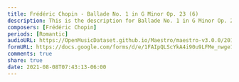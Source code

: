 ```yaml
---
title: Frédéric Chopin - Ballade No. 1 in G Minor Op. 23 (6)
description: This is the description for Ballade No. 1 in G Minor Op. 23 by Frédéric Chopin
composers: [Frédéric Chopin]
periods: [Romantic]
audioURL: https://OpenMusicDataset.github.io/Maestro/maestro-v3.0.0/2013/ORIG-MIDI_01_7_10_13_Group_MID--AUDIO_08_R3_2013_wav--3.midi
formURL: https://docs.google.com/forms/d/e/1FAIpQLScYkA4i90u9LFMe_nwge1CpXOz3JJG_IJz-oKyG15yF_j72vw/viewform
comments: true
share: true
date: 2021-08-08T07:43:13-06:00
---
```

